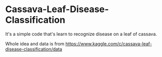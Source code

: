 # Cassava-Leaf-Disease-Classification
It's a simple code that's learn to recognize disease on a leaf of cassava.

Whole idea and data is from 
https://www.kaggle.com/c/cassava-leaf-disease-classification/data
